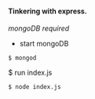 #### Tinkering with express. 

*mongoDB required*

* start mongoDB
```
$ mongod
```
$ run index.js
```
$ node index.js
```